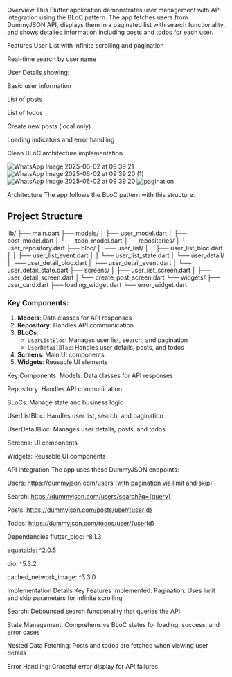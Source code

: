 Overview
This Flutter application demonstrates user management with API integration using the BLoC pattern. The app fetches users from DummyJSON API, 
displays them in a paginated list with search functionality, and shows detailed information including posts and todos for each user.

Features
User List with infinite scrolling and pagination

Real-time search by user name

User Details showing:

Basic user information

List of posts

List of todos

Create new posts (local only)

Loading indicators and error handling

Clean BLoC architecture implementation


![WhatsApp Image 2025-06-02 at 09 39 21](https://github.com/user-attachments/assets/b5bd447c-cf83-46d3-9800-66d8a02cff3f)
![WhatsApp Image 2025-06-02 at 09 39 20 (1)](https://github.com/user-attachments/assets/fdeeb2bd-c06e-4dc3-aad4-69e6f9745901)
![WhatsApp Image 2025-06-02 at 09 39 20](https://github.com/user-attachments/assets/956512b3-3d28-44f7-99c7-fa7b8ba3b56b)
![pagination](https://github.com/user-attachments/assets/30c20784-67ee-49da-81e1-1a85f05a5f34)

Architecture
The app follows the BLoC pattern with this structure:



## Project Structure

lib/
├── main.dart
├── models/
│ ├── user_model.dart
│ ├── post_model.dart
│ └── todo_model.dart
├── repositories/
│ └── user_repository.dart
├── bloc/
│ ├── user_list/
│ │ ├── user_list_bloc.dart
│ │ ├── user_list_event.dart
│ │ └── user_list_state.dart
│ └── user_detail/
│ ├── user_detail_bloc.dart
│ ├── user_detail_event.dart
│ └── user_detail_state.dart
├── screens/
│ ├── user_list_screen.dart
│ ├── user_detail_screen.dart
│ └── create_post_screen.dart
└── widgets/
├── user_card.dart
├── loading_widget.dart
└── error_widget.dart



### Key Components:

1. **Models**: Data classes for API responses
2. **Repository**: Handles API communication
3. **BLoCs**: 
   - `UserListBloc`: Manages user list, search, and pagination
   - `UserDetailBloc`: Handles user details, posts, and todos
4. **Screens**: Main UI components
5. **Widgets**: Reusable UI elements

    

Key Components:
Models: Data classes for API responses

Repository: Handles API communication

BLoCs: Manage state and business logic

UserListBloc: Handles user list, search, and pagination

UserDetailBloc: Manages user details, posts, and todos

Screens: UI components

Widgets: Reusable UI components

API Integration
The app uses these DummyJSON endpoints:

Users: https://dummyjson.com/users (with pagination via limit and skip)

Search: https://dummyjson.com/users/search?q={query}

Posts: https://dummyjson.com/posts/user/{userId}

Todos: https://dummyjson.com/todos/user/{userId}

Dependencies
flutter_bloc: ^8.1.3

equatable: ^2.0.5

dio: ^5.3.2

cached_network_image: ^3.3.0

Implementation Details
Key Features Implemented:
Pagination: Uses limit and skip parameters for infinite scrolling

Search: Debounced search functionality that queries the API

State Management: Comprehensive BLoC states for loading, success, and error cases

Nested Data Fetching: Posts and todos are fetched when viewing user details

Error Handling: Graceful error display for API failures
